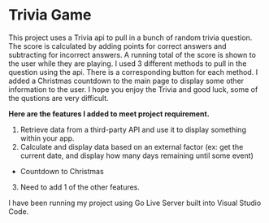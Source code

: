 # **Trivia Game**

This project uses a Trivia api to pull in a bunch of random trivia question.  The score is calculated by adding points for correct answers and subtracting for incorrect answers.  A running total of the score is shown to the user while they are playing.  I used 3 different methods to pull in the question using the api.  There is a corresponding button for each method.  I added a Christmas countdown to the main page to display some other information to the user.  I hope you enjoy the Trivia and good luck, some of the qustions are very difficult.

**Here are the features I added to meet project requirement.**

1. Retrieve data from a third-party API and use it to display something within your app.
2. Calculate and display data based on an external factor (ex: get the current date, and display how many days remaining until some event)
 - Countdown to Christmas
3. Need to add 1 of the other features.

I have been running my project using Go Live Server built into Visual Studio Code.
